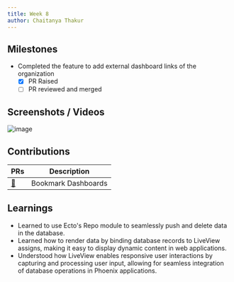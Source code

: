 ```yaml
---
title: Week 8
author: Chaitanya Thakur
---
```


## Milestones

- Completed the feature to add external dashboard links of the organization
  - [x] PR Raised
  - [ ] PR reviewed and merged

## Screenshots / Videos

![image](https://github.com/Code4GovTech/c4gt-milestones/assets/56156988/35429019-090a-4609-8a09-087aeabe6c5c)

## Contributions

| PRs                                              | Description         |
| ------------------------------------------------ | ------------------- |
| [🔗](https://github.com/glific/glific/pull/3055) | Bookmark Dashboards |

## Learnings

- Learned to use Ecto's Repo module to seamlessly push and delete data in the database.
- Learned how to render data by binding database records to LiveView assigns, making it easy to display dynamic content in web applications.
- Understood how LiveView enables responsive user interactions by capturing and processing user input, allowing for seamless integration of database operations in Phoenix applications.
